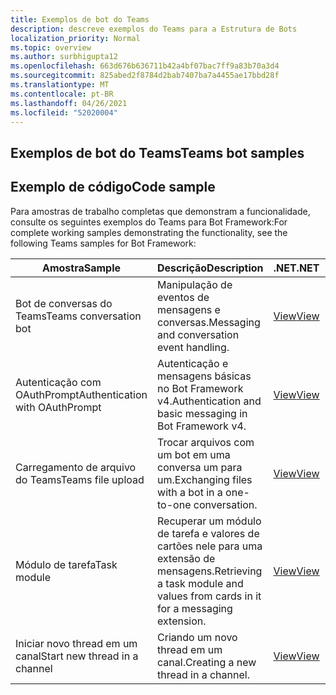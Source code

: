 ```yaml
---
title: Exemplos de bot do Teams
description: descreve exemplos do Teams para a Estrutura de Bots
localization_priority: Normal
ms.topic: overview
ms.author: surbhigupta12
ms.openlocfilehash: 663d676b636711b42a4bf07bac7ff9a83b70a3d4
ms.sourcegitcommit: 825abed2f8784d2bab7407ba7a4455ae17bbd28f
ms.translationtype: MT
ms.contentlocale: pt-BR
ms.lasthandoff: 04/26/2021
ms.locfileid: "52020004"
---
```

## <a name="teams-bot-samples"></a><span data-ttu-id="54898-103">Exemplos de bot do Teams</span><span class="sxs-lookup"><span data-stu-id="54898-103">Teams bot samples</span></span>

## <a name="code-sample"></a><span data-ttu-id="54898-104">Exemplo de código</span><span class="sxs-lookup"><span data-stu-id="54898-104">Code sample</span></span>

<span data-ttu-id="54898-105">Para amostras de trabalho completas que demonstram a funcionalidade, consulte os seguintes exemplos do Teams para Bot Framework:</span><span class="sxs-lookup"><span data-stu-id="54898-105">For complete working samples demonstrating the functionality, see the following Teams samples for Bot Framework:</span></span>

| <span data-ttu-id="54898-106">**Amostra**</span><span class="sxs-lookup"><span data-stu-id="54898-106">**Sample**</span></span> | <span data-ttu-id="54898-107">**Descrição**</span><span class="sxs-lookup"><span data-stu-id="54898-107">**Description**</span></span> | <span data-ttu-id="54898-108">**.NET**</span><span class="sxs-lookup"><span data-stu-id="54898-108">**.NET**</span></span> | <span data-ttu-id="54898-109">**JavaScript**</span><span class="sxs-lookup"><span data-stu-id="54898-109">**JavaScript**</span></span> | <span data-ttu-id="54898-110">**Python**</span><span class="sxs-lookup"><span data-stu-id="54898-110">**Python**</span></span> |
|--------|------------- |---|---|---|
| <span data-ttu-id="54898-111">Bot de conversas do Teams</span><span class="sxs-lookup"><span data-stu-id="54898-111">Teams conversation bot</span></span> | <span data-ttu-id="54898-112">Manipulação de eventos de mensagens e conversas.</span><span class="sxs-lookup"><span data-stu-id="54898-112">Messaging and conversation event handling.</span></span> | [<span data-ttu-id="54898-113">View</span><span class="sxs-lookup"><span data-stu-id="54898-113">View</span></span>](https://github.com/microsoft/BotBuilder-Samples/tree/master/samples/csharp_dotnetcore/57.teams-conversation-bot)| [<span data-ttu-id="54898-114">View</span><span class="sxs-lookup"><span data-stu-id="54898-114">View</span></span>](https://github.com/microsoft/BotBuilder-Samples/tree/master/samples/javascript_nodejs/57.teams-conversation-bot)| [<span data-ttu-id="54898-115">View</span><span class="sxs-lookup"><span data-stu-id="54898-115">View</span></span>](https://github.com/microsoft/BotBuilder-Samples/tree/master/samples/python/57.teams-conversation-bot) |
| <span data-ttu-id="54898-116">Autenticação com OAuthPrompt</span><span class="sxs-lookup"><span data-stu-id="54898-116">Authentication with OAuthPrompt</span></span>| <span data-ttu-id="54898-117">Autenticação e mensagens básicas no Bot Framework v4.</span><span class="sxs-lookup"><span data-stu-id="54898-117">Authentication and basic messaging in Bot Framework v4.</span></span> | [<span data-ttu-id="54898-118">View</span><span class="sxs-lookup"><span data-stu-id="54898-118">View</span></span>](https://github.com/microsoft/BotBuilder-Samples/tree/master/samples/csharp_dotnetcore/46.teams-auth)| [<span data-ttu-id="54898-119">View</span><span class="sxs-lookup"><span data-stu-id="54898-119">View</span></span>](https://github.com/microsoft/BotBuilder-Samples/tree/master/samples/javascript_nodejs/46.teams-auth)| [<span data-ttu-id="54898-120">View</span><span class="sxs-lookup"><span data-stu-id="54898-120">View</span></span>](https://github.com/microsoft/BotBuilder-Samples/tree/master/samples/python/46.teams-auth) |
|<span data-ttu-id="54898-121">Carregamento de arquivo do Teams</span><span class="sxs-lookup"><span data-stu-id="54898-121">Teams file upload</span></span> | <span data-ttu-id="54898-122">Trocar arquivos com um bot em uma conversa um para um.</span><span class="sxs-lookup"><span data-stu-id="54898-122">Exchanging files with a bot in a one-to-one conversation.</span></span> | [<span data-ttu-id="54898-123">View</span><span class="sxs-lookup"><span data-stu-id="54898-123">View</span></span>](https://github.com/microsoft/BotBuilder-Samples/tree/master/samples/csharp_dotnetcore/56.teams-file-upload) | [<span data-ttu-id="54898-124">View</span><span class="sxs-lookup"><span data-stu-id="54898-124">View</span></span>](https://github.com/microsoft/BotBuilder-Samples/tree/master/samples/javascript_nodejs/56.teams-file-upload) | [<span data-ttu-id="54898-125">View</span><span class="sxs-lookup"><span data-stu-id="54898-125">View</span></span>](https://github.com/microsoft/BotBuilder-Samples/tree/master/samples/python/56.teams-file-upload) |
| <span data-ttu-id="54898-126">Módulo de tarefa</span><span class="sxs-lookup"><span data-stu-id="54898-126">Task module</span></span> | <span data-ttu-id="54898-127">Recuperar um módulo de tarefa e valores de cartões nele para uma extensão de mensagens.</span><span class="sxs-lookup"><span data-stu-id="54898-127">Retrieving a task module and values from cards in it for a messaging extension.</span></span> | [<span data-ttu-id="54898-128">View</span><span class="sxs-lookup"><span data-stu-id="54898-128">View</span></span>](https://github.com/microsoft/BotBuilder-Samples/tree/main/samples/csharp_dotnetcore/54.teams-task-module) | [<span data-ttu-id="54898-129">View</span><span class="sxs-lookup"><span data-stu-id="54898-129">View</span></span>](https://github.com/microsoft/BotBuilder-Samples/tree/main/samples/javascript_nodejs/54.teams-task-module) | [<span data-ttu-id="54898-130">View</span><span class="sxs-lookup"><span data-stu-id="54898-130">View</span></span>](https://github.com/microsoft/BotBuilder-Samples/tree/main/samples/python/54.teams-task-module) |
| <span data-ttu-id="54898-131">Iniciar novo thread em um canal</span><span class="sxs-lookup"><span data-stu-id="54898-131">Start new thread in a channel</span></span> | <span data-ttu-id="54898-132">Criando um novo thread em um canal.</span><span class="sxs-lookup"><span data-stu-id="54898-132">Creating a new thread in a channel.</span></span> | [<span data-ttu-id="54898-133">View</span><span class="sxs-lookup"><span data-stu-id="54898-133">View</span></span>](https://github.com/microsoft/BotBuilder-Samples/tree/main/samples/csharp_dotnetcore/58.teams-start-new-thread-in-channel) | [<span data-ttu-id="54898-134">View</span><span class="sxs-lookup"><span data-stu-id="54898-134">View</span></span>](https://github.com/microsoft/BotBuilder-Samples/tree/main/samples/javascript_nodejs/58.teams-start-new-thread-in-channel) | [<span data-ttu-id="54898-135">View</span><span class="sxs-lookup"><span data-stu-id="54898-135">View</span></span>](https://github.com/microsoft/BotBuilder-Samples/tree/main/samples/python/58.teams-start-thread-in-channel) |
